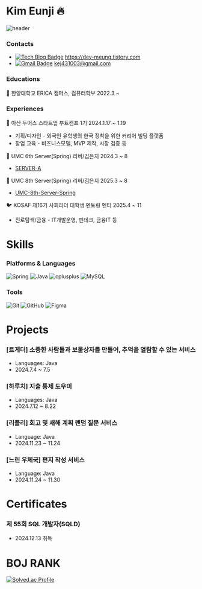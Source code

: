 # Kim Eunji 🔥
![header](https://capsule-render.vercel.app/api?type=waving&color=gradient&height=300&section=header&text=Kim%20Eunji&fontSize=90)

### Contacts
* [![Tech Blog Badge](http://img.shields.io/badge/-Tech%20blog-FF3008?style=flat-square&logo=tistory&link=https://dev-meung.tistory.com/)](https://dev-meung.tistory.com/) https://dev-meung.tistory.com  
* [![Gmail Badge](https://img.shields.io/badge/Gmail-d14836?style=flat-square&logo=Gmail&logoColor=white&link=mailto:kej431003@gmail.com)](mailto:kej431003@gmail.com) kej431003@gmail.com

### Educations
🏫 한양대학교 ERICA 캠퍼스, 컴퓨터학부 2022.3 ~

### Experiences
🎯 아산 두어스 스타트업 부트캠프 1기 2024.1.17 ~ 1.19
* 기획/디자인 - 외국인 유학생의 한국 정착을 위한 커리어 빌딩 플랫폼
* 창업 교육 - 비즈니스모델, MVP 제작, 시장 검증 등
  
🐶 UMC 6th Server(Spring) 리버/김은지 2024.3 ~ 8
* [SERVER-A](https://github.com/UMC-6th-ERICA-Server-Spring/SERVER-A.git)

🐶 UMC 8th Server(Spring) 리버/김은지 2025.3 ~ 8
* [UMC-8th-Server-Spring](https://github.com/hcg0127/UMC-8th-Server-Spring.git)

🐦 KOSAF 제16기 사회리더 대학생 멘토링 멘티 2025.4 ~ 11
* 진로탐색/금융 - IT개발운영, 핀테크, 금융IT 등

# Skills
### Platforms & Languages
<img alt="Spring" src ="https://img.shields.io/badge/Spring-6DB33F.svg?&style=flat-square&logo=Spring&logoColor=white"/> <img alt="Java" src ="https://img.shields.io/badge/Java-007396.svg?&style=flat-square&logo=Java&logoColor=white"/> <img alt="cplusplus" src ="https://img.shields.io/badge/C++-00599C.svg?&style=flat-square&logo=cplusplus&logoColor=white"/>
<img alt="MySQL" src ="https://img.shields.io/badge/MySQL-4479A1.svg?&style=flat-square&logo=MySQL&logoColor=white"/>

### Tools
<img alt="Git" src ="https://img.shields.io/badge/Git-F05032.svg?&style=flat-square&logo=Git&logoColor=white"/> <img alt="GitHub" src ="https://img.shields.io/badge/GitHub-181717.svg?&style=flat-square&logo=GitHub&logoColor=white"/> <img alt="Figma" src ="https://img.shields.io/badge/Figma-F24E1E.svg?&style=flat-square&logo=Figma&logoColor=white"/>

# Projects
### [트게더] 소중한 사람들과 보물상자를 만들어, 추억을 열람할 수 있는 서비스
* Languages: Java
* 2024.7.4 ~ 7.5

### [하루치] 지출 통제 도우미
* Languages: Java
* 2024.7.12 ~ 8.22

### [리플리] 회고 및 새해 계획 랜덤 질문 서비스
* Language: Java
* 2024.11.23 ~ 11.24

### [느린 우체국] 편지 작성 서비스
* Language: Java
* 2024.11.24 ~ 11.30

# Certificates
### 제 55회 SQL 개발자(SQLD)
* 2024.12.13 취득

# BOJ RANK
[![Solved.ac Profile](http://mazassumnida.wtf/api/v2/generate_badge?boj=hcg0127)](https://solved.ac/hcg0127/)
